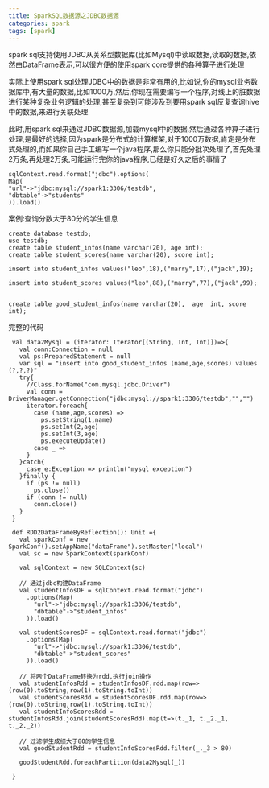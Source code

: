 ```yaml
---
title: SparkSQL数据源之JDBC数据源
categories: spark  
tags: [spark]
---
```




spark sql支持使用JDBC从关系型数据库(比如Mysql)中读取数据,读取的数据,依然由DataFrame表示,可以很方便的使用spark core提供的各种算子进行处理

实际上使用spark sql处理JDBC中的数据是非常有用的,比如说,你的mysql业务数据库中,有大量的数据,比如1000万,然后,你现在需要编写一个程序,对线上的脏数据进行某种复杂业务逻辑的处理,甚至复杂到可能涉及到要用spark sql反复查询hive中的数据,来进行关联处理

此时,用spark sql来通过JDBC数据源,加载mysql中的数据,然后通过各种算子进行处理,是最好的选择,因为spark是分布式的计算框架,对于1000万数据,肯定是分布式处理的,而如果你自己手工编写一个java程序,那么你只能分批次处理了,首先处理2万条,再处理2万条,可能运行完你的java程序,已经是好久之后的事情了


```
sqlContext.read.format("jdbc").options(
Map(
"url"->"jdbc:mysql://spark1:3306/testdb",
"dbtable"->"students"
)).load()
```

案例:查询分数大于80分的学生信息

```
create database testdb;
use testdb;
create table student_infos(name varchar(20), age int);
create table student_scores(name varchar(20), score int);

insert into student_infos values("leo",18),("marry",17),("jack",19);

insert into student_scores values("leo",88),("marry",77),("jack",99);


create table good_student_infos(name varchar(20),  age  int, score int);

```


完整的代码
```
 val data2Mysql = (iterator: Iterator[(String, Int, Int)])=>{
   val conn:Connection = null
   val ps:PreparedStatement = null
   var sql = "insert into good_student_infos (name,age,scores) values (?,?,?)"
   try{
     //Class.forName("com.mysql.jdbc.Driver")
     val conn = DriverManager.getConnection("jdbc:mysql://spark1:3306/testdb","","")
     iterator.foreach{
       case (name,age,scores) =>
         ps.setString(1,name)
         ps.setInt(2,age)
         ps.setInt(3,age)
         ps.executeUpdate()
       case _ =>
     }
   }catch{
     case e:Exception => println("mysql exception")
   }finally {
     if (ps != null)
       ps.close()
     if (conn != null)
       conn.close()
   }
 }

 def RDD2DataFrameByReflection(): Unit ={
   val sparkConf = new SparkConf().setAppName("dataFrame").setMaster("local")
   val sc = new SparkContext(sparkConf)

   val sqlContext = new SQLContext(sc)

   // 通过jdbc构建DataFrame
   val studentInfosDF = sqlContext.read.format("jdbc")
     .options(Map(
       "url"->"jdbc:mysql://spark1:3306/testdb",
       "dbtable"->"student_infos"
     )).load()

   val studentScoresDF = sqlContext.read.format("jdbc")
     .options(Map(
       "url"->"jdbc:mysql://spark1:3306/testdb",
       "dbtable"->"student_scores"
     )).load()

   // 将两个DataFrame转换为rdd,执行join操作
   val studentInfosRdd = studentInfosDF.rdd.map(row=>(row(0).toString,row(1).toString.toInt))
   val studentScoresRdd = studentScoresDF.rdd.map(row=>(row(0).toString,row(1).toString.toInt))
   val studentInfoScoresRdd = studentInfosRdd.join(studentScoresRdd).map(t=>(t._1, t._2._1, t._2._2))

   // 过滤学生成绩大于80的学生信息
   val goodStudentRdd = studentInfoScoresRdd.filter(_._3 > 80)

   goodStudentRdd.foreachPartition(data2Mysql(_))

 }

```




